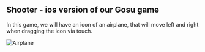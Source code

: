 Shooter - ios version of our Gosu game
--------------------------------------

In this game, we will have an icon of an airplane, that will move left and right
when dragging the icon via touch.

![Airplane](http://i1066.photobucket.com/albums/u411/moralesalberto1/airplane.png)


